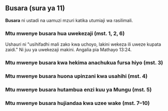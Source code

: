 ## Busara (sura ya 11)

**Busara** ni ustadi na uamuzi mzuri katika utumiaji wa rasilimali.

### Mtu mwenye busara hua uwekezaji (mst. 1, 2, 6)

Ushauri ni "usihifadhi mali zako kwa uchoyo, lakini wekeza ili uweze kupata zaidi." Ni juu ya uwekezaji makini. Angalia pia Mathayo 13:24.

### Mtu mwenye busara kwa hekima anachukua fursa hiyo (mst. 3)

### Mtu mwenye busara huona upinzani kwa usahihi (mst. 4)

### Mtu mwenye busara hutambua enzi kuu ya Mungu (mst. 5)

### Mtu mwenye busara hujiandaa kwa uzee wake (mst. 7–10)

